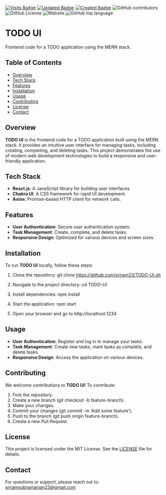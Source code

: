 [![Visits Badge](https://badges.pufler.dev/visits/sriram23/TODO-FE)](https://badges.pufler.dev)
[![Updated Badge](https://badges.pufler.dev/updated/sriram23/TODO-FE)](https://badges.pufler.dev)
[![Created Badge](https://badges.pufler.dev/created/sriram23/TODO-FE)](https://badges.pufler.dev)
![GitHub contributors](https://img.shields.io/github/contributors/sriram23/TODO-FE?labelColor=black&color=%233fb911)
![GitHub License](https://img.shields.io/github/license/sriram23/TODO-FE?labelColor=black&color=%233fb911)
![Website](https://img.shields.io/website?url=https%3A%2F%2Fall-your-tasks.web.app&labelColor=black&color=%233fb911)
![GitHub top language](https://img.shields.io/github/languages/top/sriram23/TODO-FE?color=%233fb911)

# TODO UI

Frontend code for a TODO application using the MERN stack.

## Table of Contents

- [Overview](#overview)
- [Tech Stack](#tech-stack)
- [Features](#features)
- [Installation](#installation)
- [Usage](#usage)
- [Contributing](#contributing)
- [License](#license)
- [Contact](#contact)

## Overview

**TODO UI** is the frontend code for a TODO application built using the MERN stack. It provides an intuitive user interface for managing tasks, including creating, completing, and deleting tasks. This project demonstrates the use of modern web development technologies to build a responsive and user-friendly application.

## Tech Stack

- **React.js**: A JavaScript library for building user interfaces.
- **Chakra UI**: A CSS framework for rapid UI development.
- **Axios**: Promise-based HTTP client for network calls.

## Features

- **User Authentication**: Secure user authentication system.
- **Task Management**: Create, complete, and delete tasks.
- **Responsive Design**: Optimized for various devices and screen sizes.

## Installation

To run **TODO UI** locally, follow these steps:

1. Clone the repository: git clone https://github.com/sriram23/TODO-UI.git

2. Navigate to the project directory: cd TODO-UI

3. Install dependencies: npm install

4. Start the application: npm start

5. Open your browser and go to http://localhost:1234

## Usage

- **User Authentication**: Register and log in to manage your tasks.
- **Task Management**: Create new tasks, mark tasks as complete, and delete tasks.
- **Responsive Design**: Access the application on various devices.

## Contributing

We welcome contributions to **TODO UI**! To contribute:

1. Fork the repository.
2. Create a new branch (git checkout -b feature-branch).
3. Make your changes.
4. Commit your changes (git commit -m 'Add some feature').
5. Push to the branch (git push origin feature-branch).
6. Create a new Pull Request.

## License

This project is licensed under the MIT License. See the [LICENSE](LICENSE) file for details.

## Contact

For questions or support, please reach out to: sriramsubramanian23@gmail.com
